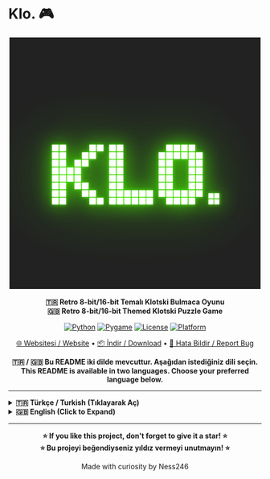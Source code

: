 # Klo. 🎮

<div align="center">

![Klo. Logo](logo.png)

**🇹🇷 Retro 8-bit/16-bit Temalı Klotski Bulmaca Oyunu**  
**🇬🇧 Retro 8-bit/16-bit Themed Klotski Puzzle Game**

[![Python](https://img.shields.io/badge/Python-3.7+-blue.svg)](https://www.python.org/)
[![Pygame](https://img.shields.io/badge/Pygame-Latest-green.svg)](https://www.pygame.org/)
[![License](https://img.shields.io/badge/License-MIT-yellow.svg)](LICENSE)
[![Platform](https://img.shields.io/badge/Platform-Windows%20%7C%20macOS%20%7C%20Linux-lightgrey.svg)](https://github.com/ness246/Klo.)

[🌐 Websitesi / Website](https://ness246.github.io/Klo./) • [📦 İndir / Download](https://github.com/ness246/Klo./archive/refs/heads/main.zip) • [🐛 Hata Bildir / Report Bug](https://github.com/ness246/Klo./issues)

**🇹🇷 / 🇬🇧 Bu README iki dilde mevcuttur. Aşağıdan istediğiniz dili seçin.**  
**This README is available in two languages. Choose your preferred language below.**

</div>

---

<details>
<summary><b>🇹🇷 Türkçe / Turkish (Tıklayarak Aç)</b></summary>

## 📖 Hakkında

**Klo.**, 20. yüzyılın başlarında ortaya çıkan klasik Klotski bulmacasının modern bir yorumudur. Retro 8-bit/16-bit estetiğiyle harmanlanmış, göz dostu renkler ve akıcı oynanış sunan bir puzzle oyunudur.

Hedef bloğu (2x2 sarı blok) EXIT noktasına taşıyarak her seviyeyi tamamlayın. Minimum hamle ve süre ile çözerek kendinize meydan okuyun!

## 📸 Ekran Görüntüleri

<div align="center">

![Oyun İçi Görünüm 1](ingame1.png)

*Oyun içi görünüm - Retro 8-bit/16-bit tema*

![Oyun İçi Görünüm 2](ingame2.png)

*Bloklar ve EXIT noktası - Oynanış ekranı*

</div>

## ✨ Özellikler

### 🎨 Görsel ve Tasarım
- **Retro 8-bit/16-bit Tema**: Atari/NES/SNES esintili görsel tasarım
- **Göz Dostu Renkler**: Göz yormayan, yumuşatılmış retro renk paleti
- **Parlayan Efektler**: Blokları sürüklerken hafif glow efektleri
- **Modern Arayüz**: Koyu tema, çerçeveli arayüz, pixelated font desteği

### 🎮 Oynanış
- **Sürükle-Bırak Kontrolleri**: Blokları fare ile akıcı şekilde hareket ettirin
- **Süre Takibi**: Her bulmacayı ne kadar hızlı çözdüğünüzü görün
- **Hamle Sayacı**: Minimum hamleyle çözerek kendinize meydan okuyun
- **Geri Alma**: Son hamleyi geri alın (U tuşu)
- **Yeniden Başlat**: Puzzle'ı sıfırdan başlatın (R tuşu)
- **Önizleme Sistemi**: Blokları sürüklerken altında görünen preview efekti

### 🎵 Ses ve Müzik
- **8-bit Ses Efektleri**: Hareket, hata ve buton tıklama sesleri
- **Arkaplan Müziği**: Çeşitli retro temalı müzik parçaları
- **Ses Kontrolleri**: Ses efekti ve müzik seviyelerini ayarlayın
- **Dinamik Müzik**: Oyun başladığında rastgele müzik seçimi

### 🌍 Dil ve Yerelleştirme
- **Çoklu Dil Desteği**: Türkçe ve İngilizce
- **Kolay Dil Değiştirme**: Ayarlar menüsünden dil seçimi
- **Yerelleştirilmiş Arayüz**: Tüm metinler çeviri sistemine dahil

### ⚙️ Ayarlar ve Özelleştirme
- **Tam Ekran Modu**: F11 ile tam ekran oynayın
- **Ayarlar Menüsü**: Ses, müzik ve dil ayarları
- **Durum Kaydetme**: Oyun tercihleriniz otomatik kaydedilir
- **Esnek Çözünürlük**: Fullscreen'de otomatik ölçeklendirme

### 📚 İçerik
- **Nasıl Oynanır Kısmı**: Oyun kuralları ve kontroller
- **Çoklu Seviye**: Farklı zorluk seviyelerinde bulmacalar
- **Başarı Sistemi**: Her seviye için tamamlanma istatistikleri

## 🎮 Kontroller

| Tuş/İşlem | Açıklama |
|-----------|----------|
| **Fare** | Blokları sürükleyip bırakarak hareket ettirin |
| **U** | Son hamleyi geri al |
| **R** | Bulmacayı yeniden başlat |
| **ESC** | Ana menüye dön / Oyunu duraklat |
| **F11** | Tam ekran modunu aç/kapa |

## 🚀 Kurulum

### Gereksinimler

- **Python 3.7+**
- **Pygame** (otomatik yüklenir)

### Kurulum Adımları

#### Windows

1. **Projeyi İndirin**
   ```bash
   git clone https://github.com/ness246/Klo..git
   cd Klo.
   ```
   
   Veya GitHub'dan ZIP olarak indirin.

2. **Bağımlılıkları Yükleyin**
   ```bash
   pip install -r requirements.txt
   ```

3. **Oyunu Çalıştırın**
   ```bash
   python main.py
   ```

#### Linux

1. **Sistem Gereksinimlerini Kurun**
   
   **Ubuntu/Debian:**
   ```bash
   sudo apt update
   sudo apt install python3 python3-pip python3-venv python3-pygame
   ```
   
   **Fedora:**
   ```bash
   sudo dnf install python3 python3-pip python3-pygame
   ```
   
   **Arch Linux:**
   ```bash
   sudo pacman -S python python-pip python-pygame
   ```

2. **Projeyi İndirin**
   ```bash
   git clone https://github.com/ness246/Klo..git
   cd Klo.
   ```
   
   Veya GitHub'dan ZIP olarak indirin.

3. **Sanal Ortam Oluşturun (Önerilen)**
   ```bash
   python3 -m venv venv
   source venv/bin/activate
   ```

4. **Bağımlılıkları Yükleyin**
   ```bash
   pip install --upgrade pip
   pip install -r requirements.txt
   ```

5. **Oyunu Çalıştırın**
   ```bash
   python3 main.py
   ```

#### macOS

1. **Homebrew ile Python Kurulumu (Gerekirse)**
   ```bash
   brew install python3
   ```

2. **Projeyi İndirin**
   ```bash
   git clone https://github.com/ness246/Klo..git
   cd Klo.
   ```

3. **Bağımlılıkları Yükleyin**
   ```bash
   pip3 install -r requirements.txt
   ```

4. **Oyunu Çalıştırın**
   ```bash
   python3 main.py
   ```

### Font Dosyası (Opsiyonel)

Oyun için özel pixelated font (`Bytesized.ttf`) kullanılmaktadır. Font dosyası `assets/fonts/` klasörüne yerleştirilmelidir. Eğer dosya bulunamazsa, sistem varsayılan fontu kullanılacaktır.

## 📦 Proje Yapısı

```
Klo./
├── main.py                 # Ana oyun dosyası
├── README.md              # Bu dosya
├── LICENSE                # MIT Lisansı
├── requirements.txt        # Python bağımlılıkları
├── settings.json          # Kullanıcı ayarları (otomatik oluşturulur)
├── logo.png              # Oyun logosu
├── ingame1.png           # Oyun içi ekran görüntüsü 1
├── ingame2.png           # Oyun içi ekran görüntüsü 2
├── index.html            # GitHub Pages web sitesi
├── assets/
│   ├── audio/            # Ses ve müzik dosyaları (otomatik oluşturulur)
│   └── fonts/            # Bytesized.ttf font dosyası
└── levels/               # Oyun seviyeleri (JSON formatında)
    ├── A-01.json
    └── B-01.json
```

## 🎯 Oyun Kuralları

1. **Amaç**: Hedef bloğu (2x2 sarı "T" bloğu) EXIT noktasına taşıyın.
2. **Hareket**: Blokları fare ile sürükleyerek hareket ettirebilirsiniz.
3. **Kısıtlamalar**: Bloklar sadece yatay veya dikey hareket edebilir, çapraz hareket yoktur.
4. **Çarpışma**: Bloklar birbirinin üzerine gelemez veya tahtanın dışına çıkamaz.
5. **Hedef**: EXIT noktası genellikle tahtanın alt kısmında, 2x2 boyutundadır.

## 🎵 Müzik ve Sesler

Oyun içerisinde kullanılan müzikler ve ses efektleri:

- **Ses Efektleri**: 8-bit temalı, programatik olarak oluşturulmuş sesler
- **Arkaplan Müziği**: Retro temalı müzik parçaları
- **Yapımcı Bilgisi**: Müzik yapımcıları müzik dosya isimlerinde belirtilmiştir

## 🌐 Web Sitesi

Projenin web sitesini ziyaret edin:

🔗 **[https://ness246.github.io/Klo./](https://ness246.github.io/Klo./)**

Web sitesi retro 8-bit/16-bit temasıyla tasarlanmış ve projenin tüm bilgilerini içermektedir.

## 🛠️ Teknoloji

- **Python 3.7+**: Programlama dili
- **Pygame**: Oyun motoru ve grafik kütüphanesi
- **JSON**: Seviye ve ayar dosyaları
- **HTML/CSS/JS**: Web sitesi (GitHub Pages)

## 📝 Geliştirme

### Seviye Oluşturma

Seviyeler JSON formatında `levels/` klasöründe saklanır. Örnek format:

```json
{
  "id": "A-01",
  "grid": {"cols": 4, "rows": 5},
  "blocks": [
    {"id": "T", "w": 2, "h": 2, "x": 1, "y": 0, "type": "target", "color": "T"},
    {"id": "L", "w": 1, "h": 2, "x": 0, "y": 0, "color": "red"}
  ],
  "par": 20,
  "exit": [1, 3],
  "difficulty": 2
}
```

### Katkıda Bulunma

1. Fork yapın
2. Feature branch oluşturun (`git checkout -b feature/yeni-ozellik`)
3. Değişikliklerinizi commit edin (`git commit -m 'Yeni özellik eklendi'`)
4. Branch'inizi push edin (`git push origin feature/yeni-ozellik`)
5. Pull Request oluşturun

## 🐛 Bilinen Sorunlar

Şu anda bilinen önemli bir sorun yoktur. Hata bulursanız lütfen [GitHub Issues](https://github.com/ness246/Klo./issues) üzerinden bildirin.

## 📄 Lisans

Bu proje [MIT Lisansı](LICENSE) altında lisanslanmıştır. İstediğiniz gibi kullanabilir, değiştirebilir ve dağıtabilirsiniz.

## 👨‍💻 Geliştirici

**Ness246**

- GitHub: [@ness246](https://github.com/ness246)
- Proje: [Klo. Repository](https://github.com/ness246/Klo.)

## 🙏 Teşekkürler

- Klotski bulmacasının orijinal yaratıcıları
- Pygame geliştiricileri
- Retro oyun topluluğu
- Müzik yapımcıları (müzik dosya isimlerinde belirtilmiştir)

## 📞 İletişim

Sorularınız, önerileriniz veya geri bildirimleriniz için [GitHub Issues](https://github.com/ness246/Klo./issues) kullanabilirsiniz.

---

</details>

<details>
<summary><b>🇬🇧 English (Click to Expand)</b></summary>

## 📖 About

**Klo.** is a modern interpretation of the classic Klotski puzzle that originated in the early 20th century. It's a puzzle game that combines retro 8-bit/16-bit aesthetics with eye-friendly colors and smooth gameplay.

Complete each level by moving the target block (2x2 yellow block) to the EXIT point. Challenge yourself to solve with minimum moves and time!

## 📸 Screenshots

<div align="center">

![In-Game View 1](ingame1.png)

*In-game view - Retro 8-bit/16-bit theme*

![In-Game View 2](ingame2.png)

*Blocks and EXIT point - Gameplay screen*

</div>

## ✨ Features

### 🎨 Visual and Design
- **Retro 8-bit/16-bit Theme**: Atari/NES/SNES-inspired visual design
- **Eye-Friendly Colors**: Non-straining, muted retro color palette
- **Glow Effects**: Subtle glow effects when dragging blocks
- **Modern Interface**: Dark theme, framed interface, pixelated font support

### 🎮 Gameplay
- **Drag & Drop Controls**: Move blocks smoothly with mouse
- **Time Tracking**: See how fast you solve each puzzle
- **Move Counter**: Challenge yourself to solve with minimum moves
- **Undo**: Undo last move (U key)
- **Restart**: Start puzzle from scratch (R key)
- **Preview System**: Preview effect visible below blocks while dragging

### 🎵 Sound and Music
- **8-bit Sound Effects**: Movement, error, and button click sounds
- **Background Music**: Various retro-themed music tracks
- **Audio Controls**: Adjust sound effect and music levels
- **Dynamic Music**: Random music selection when game starts

### 🌍 Language and Localization
- **Multi-language Support**: Turkish and English
- **Easy Language Switching**: Language selection from settings menu
- **Localized Interface**: All texts included in translation system

### ⚙️ Settings and Customization
- **Fullscreen Mode**: Play in fullscreen with F11
- **Settings Menu**: Sound, music, and language settings
- **State Saving**: Your game preferences are automatically saved
- **Flexible Resolution**: Automatic scaling in fullscreen

### 📚 Content
- **How to Play Section**: Game rules and controls
- **Multiple Levels**: Puzzles with different difficulty levels
- **Achievement System**: Completion statistics for each level

## 🎮 Controls

| Key/Action | Description |
|------------|-------------|
| **Mouse** | Drag and drop blocks to move them |
| **U** | Undo last move |
| **R** | Restart puzzle |
| **ESC** | Return to main menu / Pause game |
| **F11** | Toggle fullscreen mode |

## 🚀 Installation

### Requirements

- **Python 3.7+**
- **Pygame** (automatically installed)

### Installation Steps

#### Windows

1. **Download the Project**
   ```bash
   git clone https://github.com/ness246/Klo..git
   cd Klo.
   ```
   
   Or download as ZIP from GitHub.

2. **Install Dependencies**
   ```bash
   pip install -r requirements.txt
   ```

3. **Run the Game**
   ```bash
   python main.py
   ```

#### Linux

1. **Install System Requirements**
   
   **Ubuntu/Debian:**
   ```bash
   sudo apt update
   sudo apt install python3 python3-pip python3-venv python3-pygame
   ```
   
   **Fedora:**
   ```bash
   sudo dnf install python3 python3-pip python3-pygame
   ```
   
   **Arch Linux:**
   ```bash
   sudo pacman -S python python-pip python-pygame
   ```

2. **Download the Project**
   ```bash
   git clone https://github.com/ness246/Klo..git
   cd Klo.
   ```
   
   Or download as ZIP from GitHub.

3. **Create Virtual Environment (Recommended)**
   ```bash
   python3 -m venv venv
   source venv/bin/activate
   ```

4. **Install Dependencies**
   ```bash
   pip install --upgrade pip
   pip install -r requirements.txt
   ```

5. **Run the Game**
   ```bash
   python3 main.py
   ```

#### macOS

1. **Install Python via Homebrew (if needed)**
   ```bash
   brew install python3
   ```

2. **Download the Project**
   ```bash
   git clone https://github.com/ness246/Klo..git
   cd Klo.
   ```

3. **Install Dependencies**
   ```bash
   pip3 install -r requirements.txt
   ```

4. **Run the Game**
   ```bash
   python3 main.py
   ```

### Font File (Optional)

The game uses a special pixelated font (`Bytesized.ttf`). The font file should be placed in the `assets/fonts/` folder. If the file is not found, the system default font will be used.

## 📦 Project Structure

```
Klo./
├── main.py                 # Main game file
├── README.md              # This file
├── LICENSE                # MIT License
├── requirements.txt        # Python dependencies
├── settings.json          # User settings (auto-generated)
├── logo.png              # Game logo
├── ingame1.png           # In-game screenshot 1
├── ingame2.png           # In-game screenshot 2
├── index.html            # GitHub Pages website
├── assets/
│   ├── audio/            # Sound and music files (auto-generated)
│   └── fonts/            # Bytesized.ttf font file
└── levels/               # Game levels (JSON format)
    ├── A-01.json
    └── B-01.json
```

## 🎯 Game Rules

1. **Objective**: Move the target block (2x2 yellow "T" block) to the EXIT point.
2. **Movement**: You can move blocks by dragging them with the mouse.
3. **Constraints**: Blocks can only move horizontally or vertically, no diagonal movement.
4. **Collision**: Blocks cannot overlap or go outside the board.
5. **Target**: The EXIT point is usually at the bottom of the board, 2x2 in size.

## 🎵 Music and Sounds

Music and sound effects used in the game:

- **Sound Effects**: 8-bit themed, programmatically generated sounds
- **Background Music**: Retro-themed music tracks
- **Producer Information**: Music producers are credited in music file names

## 🌐 Website

Visit the project website:

🔗 **[https://ness246.github.io/Klo./](https://ness246.github.io/Klo./)**

The website is designed with retro 8-bit/16-bit theme and contains all project information.

## 🛠️ Technology

- **Python 3.7+**: Programming language
- **Pygame**: Game engine and graphics library
- **JSON**: Level and settings files
- **HTML/CSS/JS**: Website (GitHub Pages)

## 📝 Development

### Level Creation

Levels are stored in JSON format in the `levels/` folder. Example format:

```json
{
  "id": "A-01",
  "grid": {"cols": 4, "rows": 5},
  "blocks": [
    {"id": "T", "w": 2, "h": 2, "x": 1, "y": 0, "type": "target", "color": "T"},
    {"id": "L", "w": 1, "h": 2, "x": 0, "y": 0, "color": "red"}
  ],
  "par": 20,
  "exit": [1, 3],
  "difficulty": 2
}
```

### Contributing

1. Fork the repository
2. Create a feature branch (`git checkout -b feature/new-feature`)
3. Commit your changes (`git commit -m 'Added new feature'`)
4. Push your branch (`git push origin feature/new-feature`)
5. Create a Pull Request

## 🐛 Known Issues

There are currently no known major issues. If you find a bug, please report it via [GitHub Issues](https://github.com/ness246/Klo./issues).

## 📄 License

This project is licensed under the [MIT License](LICENSE). You can use, modify, and distribute it as you wish.

## 👨‍💻 Developer

**Ness246**

- GitHub: [@ness246](https://github.com/ness246)
- Project: [Klo. Repository](https://github.com/ness246/Klo.)

## 🙏 Acknowledgments

- Original creators of Klotski puzzle
- Pygame developers
- Retro gaming community
- Music producers (credited in music file names)

## 📞 Contact

You can use [GitHub Issues](https://github.com/ness246/Klo./issues) for questions, suggestions, or feedback.

---

</details>

---

<div align="center">

**⭐ If you like this project, don't forget to give it a star! ⭐**  
**⭐ Bu projeyi beğendiyseniz yıldız vermeyi unutmayın! ⭐**

Made with curiosity by Ness246

</div>
